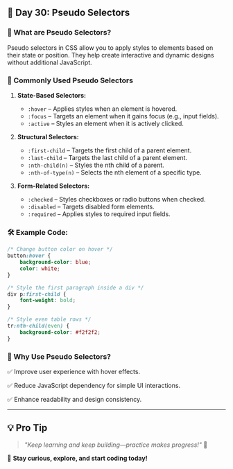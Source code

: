 ## 🚀 Day 30: Pseudo Selectors

### 🎯 What are Pseudo Selectors?
Pseudo selectors in CSS allow you to apply styles to elements based on their state or position. They help create interactive and dynamic designs without additional JavaScript.

### 🔹 Commonly Used Pseudo Selectors

1. **State-Based Selectors:**
   - `:hover` – Applies styles when an element is hovered.
   - `:focus` – Targets an element when it gains focus (e.g., input fields).
   - `:active` – Styles an element when it is actively clicked.

2. **Structural Selectors:**
   - `:first-child` – Targets the first child of a parent element.
   - `:last-child` – Targets the last child of a parent element.
   - `:nth-child(n)` – Styles the nth child of a parent.
   - `:nth-of-type(n)` – Selects the nth element of a specific type.

3. **Form-Related Selectors:**
   - `:checked` – Styles checkboxes or radio buttons when checked.
   - `:disabled` – Targets disabled form elements.
   - `:required` – Applies styles to required input fields.

### 🛠️ Example Code:
```css
/* Change button color on hover */
button:hover {
    background-color: blue;
    color: white;
}

/* Style the first paragraph inside a div */
div p:first-child {
    font-weight: bold;
}

/* Style even table rows */
tr:nth-child(even) {
    background-color: #f2f2f2;
}
```

### 🎨 Why Use Pseudo Selectors?
 ✅ Improve user experience with hover effects.

 ✅ Reduce JavaScript dependency for simple UI interactions.

 ✅ Enhance readability and design consistency.

---

## 💡 **Pro Tip**  
> _"Keep learning and keep building—practice makes progress!"_ 💪  

🚀 **Stay curious, explore, and start coding today!**

